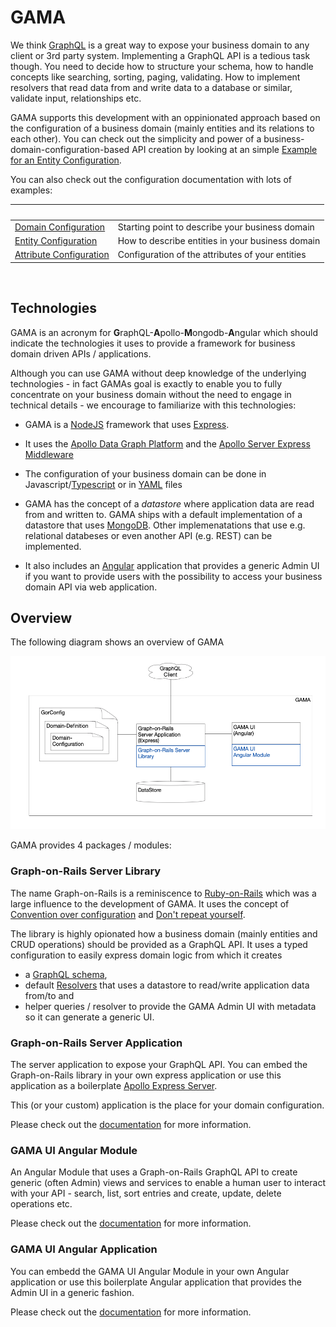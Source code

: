 # GAMA

We think [GraphQL](https://graphql.org) is a great way to expose your business domain to any client or 3rd party system. 
Implementing a GraphQL API is a tedious task though. You need to decide how to structure your schema, how to handle
concepts like searching, sorting, paging, validating. How to implement resolvers that read data from and write 
data to a database or similar, validate input, relationships etc.

GAMA supports this development with an oppinionated approach based on the configuration of a business domain 
(mainly entities and its relations to each other). You can check out the simplicity and power 
of a business-domain-configuration-based API creation by looking at an simple 
[Example for an Entity Configuration](./entity-configuration.md#entity-configuration-example).

You can also check out the configuration documentation with lots of examples:

|   |    |
| ------------------------------------------------------- | ------------------------------------------------ |
| [Domain Configuration](./domain-configuration.md)       | Starting point to describe your business domain  |
| [Entity Configuration](./entity-configuration.md)       | How to describe entities in your business domain |
| [Attribute Configuration](./attribute-configuration.md) | Configuration of the attributes of your entities |


<br>

## Technologies 

GAMA is an acronym for **G**raphQL-**A**pollo-**M**ongodb-**A**ngular which should indicate the technologies it uses 
to provide a framework for business domain driven APIs / applications. 

Although you can use GAMA without deep knowledge of the underlying technologies - in fact GAMAs goal is exactly
to enable you to fully concentrate on your business domain without the need to engage in technical details - we 
encourage to familiarize with this technologies:

- GAMA is a [NodeJS](https://nodejs.org) framework that uses [Express](http://expressjs.com). 

- It uses the [Apollo Data Graph Platform](https://www.apollographql.com) 
and the [Apollo Server Express Middleware](https://www.apollographql.com/docs/apollo-server/)

- The configuration of your business domain can be done in Javascript/[Typescript](https://www.typescriptlang.org) or
in [YAML](https://yaml.org) files 

- GAMA has the concept of a _datastore_ where application data are read from and written to. GAMA ships with a default
implementation of a datastore that uses [MongoDB](https://www.mongodb.com/try/download/community). Other 
implemenatations that use e.g. relational databeses or even another API (e.g. REST) can be implemented.

- It also includes an [Angular](https://angular.io) application that provides a generic Admin UI if you want to 
provide users with the possibility to access your business domain API via web application.

## Overview

The following diagram shows an overview of GAMA

![GAMA Overview][overview]

[overview]: ./img/gama-overview.png "GAMA Overview"

GAMA provides 4 packages / modules: 

### Graph-on-Rails Server Library

The name Graph-on-Rails is a reminiscence to [Ruby-on-Rails](https://rubyonrails.org) which was a large influence to
the development of GAMA. It uses the concept of [Convention over configuration](https://en.wikipedia.org/wiki/Convention_over_configuration) and [Don't repeat yourself](https://en.wikipedia.org/wiki/Don%27t_repeat_yourself).

The library is highly opionated how a business domain (mainly entities and CRUD operations) should be provided as
a GraphQL API. It uses a typed configuration to easily express domain logic from which it creates

  * a [GraphQL schema](https://graphql.org/graphql-js/basic-types/), 
  * default [Resolvers](https://graphql.org/learn/execution/) that uses a datastore to read/write application data from/to and
  * helper queries / resolver to provide the GAMA Admin UI with metadata so it can generate a generic UI.

### Graph-on-Rails Server Application

The server application to expose your GraphQL API. You can embed the Graph-on-Rails library in your own
express application or use this application as a boilerplate 
[Apollo Express Server](https://www.apollographql.com/docs/apollo-server/).

This (or your custom) application is the place for your domain configuration.

Please check out the [documentation](./server.md) for more information.

### GAMA UI Angular Module

An Angular Module that uses a Graph-on-Rails GraphQL API to create generic (often Admin) views and services to enable
a human user to interact with your API - search, list, sort entries and create, update, delete operations etc.

Please check out the [documentation](./angular-module.md) for more information.

### GAMA UI Angular Application

You can embedd the GAMA UI Angular Module in your own Angular application or use this boilerplate Angular application 
that provides the Admin UI in a generic fashion.

Please check out the [documentation](./angular-application.md) for more information.
